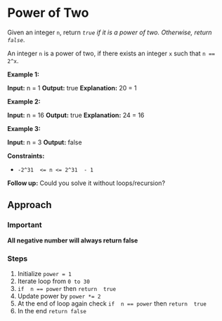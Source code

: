 # Power of Two
Given an integer  `n`, return  _`true`  if it is a power of two. Otherwise, return  `false`_.

An integer  `n`  is a power of two, if there exists an integer  `x`  such that  `n == 2^x`.

**Example 1:**

**Input:** n = 1
**Output:** true
**Explanation:** 20 = 1

**Example 2:**

**Input:** n = 16
**Output:** true
**Explanation:** 24 = 16

**Example 3:**

**Input:** n = 3
**Output:** false

**Constraints:**

-   `-2^31  <= n <= 2^31  - 1`

**Follow up:** Could you solve it without loops/recursion?

## Approach

### Important
**All negative number will always return false**

### Steps
1. Initialize `power = 1`
2. Iterate loop from `0 to 30`
3. `if  n == power` then `return  true`
4. Update power by `power *= 2`
5. At the end of loop again check `if  n == power` then `return  true`
6. In the end `return false`

